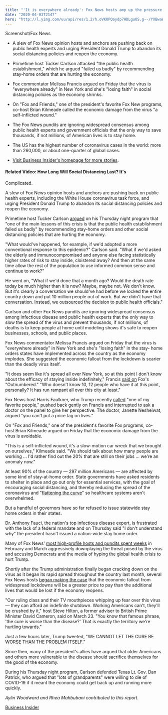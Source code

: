 ```yaml
---
title: "'It is everywhere already': Fox News hosts amp up the pressure on Trump to give up on coronavirus lockdowns and reopen the economy"
date: "2020-04-03T2147"
hero: "http://l.yimg.com/uu/api/res/1.2/h.oVKOPQoydp7HDLguOS.g--/YXBwaWQ9eXRhY2h5b247aD04Njt3PTEzMDs-/https://media.zenfs.com/EN/business_insider_articles_888/3b94c409cbb1d66f39cd2c73a6198669"
---
```

Screenshot/Fox News

  * A slew of Fox News opinion hosts and anchors are pushing back on public health experts and urging President Donald Trump to abandon its social distancing policies and reopen the economy. 

  * Primetime host Tucker Carlson attacked "the public health establishment," which he argued "failed us badly" by recommending stay-home orders that are hurting the economy. 

  * Fox commentator Melissa Francis argued on Friday that the virus is "everywhere already" in New York and she's "losing faith" in social distancing policies as the economy shrinks. 

  * On "Fox and Friends," one of the president's favorite Fox New programs, co-host Brian Kilmeade called the economic damage from the virus "a self-inflicted wound."

  * The Fox News pundits are ignoring widespread consensus among public health experts and government officials that the only way to save thousands, if not millions, of American lives is to stay home. 

  * The US has the highest number of coronavirus cases in the world: more than 260,000, or about one-quarter of global cases. 

  * [Visit Business Insider's homepage for more stories][1].

#### Related Video: How Long Will Social Distancing Last? It's
Complicated.

A slew of Fox News opinion hosts and anchors are pushing back on public
health experts, including the White House coronavirus task force, and
urging President Donald Trump to abandon its social distancing policies
and reopen the economy.

Primetime host Tucker Carlson [argued][2] on his Thursday night program
that "one of the main lessons of this crisis is that the public health
establishment failed us badly" by recommending stay-home orders and
other social distancing policies that are hurting the economy.

"What would've happened, for example, if we'd adopted a more
conventional response to this epidemic?" Carlson said. "What if we'd
asked the elderly and immunocompromised and anyone else facing
statistically higher rates of risk to stay inside, cloistered away? And
then at the same time allow the rest of the population to use informed
common sense and continue to work?"

He went on, "What if we'd done that a month ago? Would the death rate
today be much higher than it is now? Maybe, maybe not. We don't know.
But it's clearly a conversation we should've had before we locked the
entire country down and put 10 million people out of work. But we didn't
have that conversation. Instead, we outsourced the decision to public
health officials."

Carlson and other Fox News pundits are ignoring widespread consensus
among infectious disease and public health experts that the only way to
slow the spread of the virus and prevent thousands, if not millions, of
deaths is to keep people at home until modeling shows it's safe to
reopen businesses, schools, and public places.

Fox News commentator Melissa Francis argued on Friday that the virus is
"everywhere already" in New York and she's "losing faith" in the stay-
home orders states have implemented across the country as the economy
implodes. She suggested the economic fallout from the lockdown is
scarier than the deadly virus itself.

"It does seem like it's spread all over New York, so at this point I
don't know about the efficacy of staying inside indefinitely," Francis
[said on][3] Fox's "Outnumbered." "Who doesn't know 10, 12 people who
have it at this point, personally? It has run rampant all over this city
at least."

Fox News host Harris Faulkner, who Trump recently [called][4] "one of my
favorite people," pushed back gently on Francis and interrupted to ask a
doctor on the panel to give her perspective. The doctor, Janette
Nesheiwat, argued "you can't put a price tag on lives."

On "Fox and Friends," one of the president's favorite Fox programs, co-
host Brian Kilmeade argued on Friday that the economic damage from the
virus is avoidable.

"This is a self-inflicted wound, it's a slow-motion car wreck that we
brought on ourselves," Kilmeade said. "We should talk about how many
people are working ... I'd rather find out the 20% that are still on
their jobs ... we're an anomaly now."



At least 90% of the country — 297 million Americans — are affected by
some kind of stay-at-home order. State governments have asked residents
to shelter in place and go out only for essential services, with the
goal of encouraging social distancing, and thereby reducing the spread
of the coronavirus and "[flattening the curve][5]" so healthcare systems
aren't overwhelmed.

But a handful of governors have so far refused to issue statewide stay
home orders in their states.

Dr. Anthony Fauci, the nation's top infectious disease expert, is
frustrated with the lack of a federal mandate and on Thursday said "I
don't understand why" the president hasn't issued a nation-wide stay
home order.

Many of Fox News' [most high-profile hosts and pundits spent weeks][6]
in February and March aggressively downplaying the threat posed by the
virus and accusing Democrats and the media of hyping the global health
crisis to hurt Trump.

Shortly after the Trump administration finally began cracking down on
the virus as it began its rapid spread throughout the country last
month, several Fox News hosts [began making the case][7] that the
economic fallout from widespread lockdowns will be a greater price to
pay than the additional lives that would be lost if the economy reopens.

"Our ruling class and their TV mouthpieces whipping up fear over this
virus — they can afford an indefinite shutdown. Working Americans can't,
they'll be crushed by it," host Steve Hilton, a former adviser to
British Prime Minister David Cameron, said on March 23. "You know that
famous phrase, 'the cure is worse than the disease?' That is exactly the
territory we're hurtling towards."

Just a few hours later, Trump tweeted, "WE CANNOT LET THE CURE BE WORSE
THAN THE PROBLEM ITSELF."

Since then, many of the president's allies have argued that older
Americans and others more vulnerable to the disease should sacrifice
themselves for the good of the economy.

During his Thursday night program, Carlson defended Texas Lt. Gov. Dan
Patrick, who argued that "lots of grandparents" were willing to die of
COVID-19 if it meant the economy could get back up and running more
quickly.

 _Aylin Woodward and Rhea Mahbubani contributed to this report._

[Business Insider][8]

   [1]: https://www.businessinsider.com/?hprecirc-bullet?utm_source=yahoo.com&utm_medium=referral
   [2]: https://www.salon.com/2020/04/03/tucker-carlson-not-job-of-public-health-officials-to-make-big-decisions-about-covid-19-response/
   [3]: https://twitter.com/LisPower1/status/1246112193126506508
   [4]: https://www.rev.com/blog/transcripts/donald-trump-coronavirus-town-hall-transcript-march-24-trump-wants-to-restart-the-economy-by-easter
   [5]: https://www.businessinsider.com/us-one-week-enforce-social-distancing-flatten-curve-coronavirus-2020-3?utm_source=yahoo.com&utm_medium=referral
   [6]: https://www.businessinsider.com/fox-news-is-downplaying-the-coronavirus-to-more-vulnerable-audience-2020-2?utm_source=yahoo.com&utm_medium=referral
   [7]: https://www.businessinsider.com/coronavirus-fox-pushing-trump-to-prioritize-the-economy-over-health-2020-3?utm_source=yahoo.com&utm_medium=referral
   [8]: https://www.businessinsider.com/coronavirus-fox-news-hosts-pressure-trump-end-lockdowns-reopen-economy-2020-4